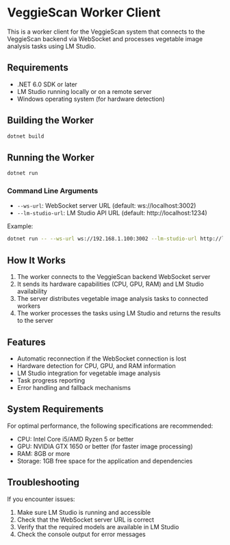 # VeggieScan Worker Client

This is a worker client for the VeggieScan system that connects to the VeggieScan backend via WebSocket and processes vegetable image analysis tasks using LM Studio.

## Requirements

- .NET 6.0 SDK or later
- LM Studio running locally or on a remote server
- Windows operating system (for hardware detection)

## Building the Worker

```bash
dotnet build
```

## Running the Worker

```bash
dotnet run
```

### Command Line Arguments

- `--ws-url`: WebSocket server URL (default: ws://localhost:3002)
- `--lm-studio-url`: LM Studio API URL (default: http://localhost:1234)

Example:
```bash
dotnet run -- --ws-url ws://192.168.1.100:3002 --lm-studio-url http://localhost:1234
```

## How It Works

1. The worker connects to the VeggieScan backend WebSocket server
2. It sends its hardware capabilities (CPU, GPU, RAM) and LM Studio availability
3. The server distributes vegetable image analysis tasks to connected workers
4. The worker processes the tasks using LM Studio and returns the results to the server

## Features

- Automatic reconnection if the WebSocket connection is lost
- Hardware detection for CPU, GPU, and RAM information
- LM Studio integration for vegetable image analysis
- Task progress reporting
- Error handling and fallback mechanisms

## System Requirements

For optimal performance, the following specifications are recommended:

- CPU: Intel Core i5/AMD Ryzen 5 or better
- GPU: NVIDIA GTX 1650 or better (for faster image processing)
- RAM: 8GB or more
- Storage: 1GB free space for the application and dependencies

## Troubleshooting

If you encounter issues:

1. Make sure LM Studio is running and accessible
2. Check that the WebSocket server URL is correct
3. Verify that the required models are available in LM Studio
4. Check the console output for error messages
